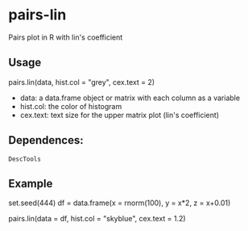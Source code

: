 # pairs-lin
Pairs plot in R with lin's coefficient

## Usage
pairs.lin(data, hist.col = "grey", cex.text = 2)

- data: a data.frame object or matrix with each column as a variable
- hist.col: the color of histogram
- cex.text: text size for the upper matrix plot (lin's coefficient)

## Dependences:
`DescTools`

## Example
set.seed(444)
df = data.frame(x = rnorm(100),
                y = x*2,
                z = x+0.01)
                    
pairs.lin(data = df, hist.col = "skyblue", cex.text = 1.2) 
